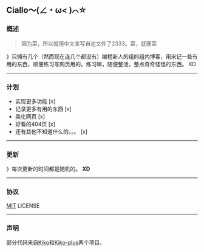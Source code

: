 ## Ciallo～(∠・ω< )⌒☆

### 概述

> 因为菜，所以就用中文来写自述文件了2333。菜，就硬菜

》只拥有几个（然而现在连几个都没有）编程新人的组的组内博客，用来记一些有用的东西，顺便练习写网页用的。练习嘛，随便整活，整点奇奇怪怪的东西。 XD

---

### 计划

- 实现更多功能 [x]
- 记录更多有用的东西 [x]
- 美化网页 [x]
- 好看的404页 [x]
- 还有其他不知道什么的。。。 [x]

---

### 更新

》每次更新的时间都是随机的。	**XD**

---

### 协议

[MIT](LICENSE) LICENSE

---

### 声明

部分代码来自[Kiko](https://github.com/gfjaru/Kiko)和[Kiko-plus](https://github.com/aweekj/Kiko-plus)两个项目。

